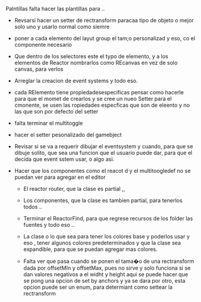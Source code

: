 Palntillas falta hacer las plantillas para ..

 - Revsarsi hacer un setter de rectransform paracaa tipo de objeto o mejor solo uno y usarlo normal como siemre 

 - poner a cada elemento del layut group el tam;o personalizad y eso, co el componente necesario

 - Que dentro de los selectores este el typo de elemento, y a los elementos de Reactor nombrarlos como REcanvas en vez de solo canvas, para verlos

 - Arreglar la creacion de event systems y todo eso.

 - cada RElemento tiene propiedadesespecificas pensar como hacerle para que el momet de crearlos y se cree un nueo Setter para el cmonente, se usen las ropiedades especficas que son de eleento y no las que son por defecto del setter

 - falta terminar el multitoggle

 - hacer el setter pesonalizado del gamebject

 - Revisar si se va a requerir dibujar el eventsystem y cuando, para que se dibuje solito, que sea una funcion que el usuario puede dar, para que el decida que event sstem usar, o algo asi.
 
 - Hacer que los componentes como el reacot d y el multitoogledef no se puedan ver para agregar en el editor


	- El reactor router, que la clase es partial ,, 
	- Los componentes, que la clase es tambien partial, para tenerlos todos ..
	
	- Terminar el ReactorFind, para que regrese recursos de los folder las fuentes y todo eso .. 
	- La clase o lo que sea para tener los colores base y poderlos usar y eso , tener algunos colores predeterminados y que la clase sea expandible, para que se puedan agregar mas colores.


	- Falta ver que pasa cuando se ponen el tama�o de una rectransform dada por offsetMIn y offsetMax, pues no sirve y solo funciona si se dan valores negativos a el widht y height
	  aqui se puede hacer que se pong una opcion de set by anchors y ya se dara por otro, esta opcion puede ser un enum, para determiant como settear la rectransform
